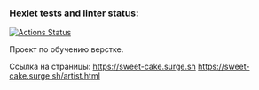 ### Hexlet tests and linter status:
[![Actions Status](https://github.com/puzinka/layout-designer-project-lvl2/workflows/hexlet-check/badge.svg)](https://github.com/puzinka/layout-designer-project-lvl2/actions)

Проект по обучению верстке.

Ссылка на страницы: 
https://sweet-cake.surge.sh
https://sweet-cake.surge.sh/artist.html
